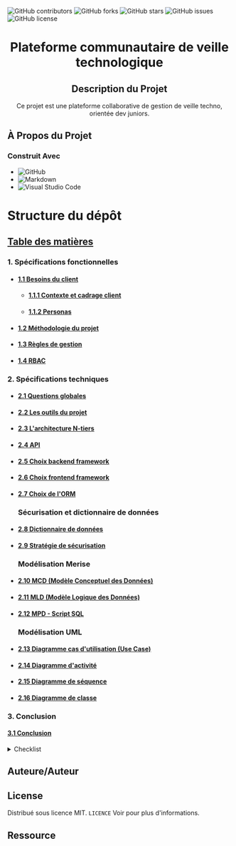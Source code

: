 ![GitHub contributors](https://img.shields.io/github/contributors/Simplon-hdf/structure-projet?style=for-the-badge)
![GitHub forks](https://img.shields.io/github/forks/Simplon-hdf/structure-projet?style=for-the-badge)
![GitHub stars](https://img.shields.io/github/stars/Simplon-hdf/structure-projet?style=for-the-badge)
![GitHub issues](https://img.shields.io/github/issues/Simplon-hdf/structure-projet?style=for-the-badge)
![GitHub license](https://img.shields.io/github/license/Simplon-hdf/structure-projet?style=for-the-badge)

<h1 align="center">Plateforme communautaire de veille technologique</h1>

<div align="center">

## Description du Projet

Ce projet est une plateforme collaborative de gestion de veille techno, orientée dev juniors.

</div>

## À Propos du Projet

### Construit Avec

- ![GitHub](https://img.shields.io/badge/github-%23121011.svg?style=for-the-badge&logo=github&logoColor=white)
- ![Markdown](https://img.shields.io/badge/markdown-%23000000.svg?style=for-the-badge&logo=markdown&logoColor=white)
- ![Visual Studio Code](https://img.shields.io/badge/Visual%20Studio%20Code-0078d7.svg?style=for-the-badge&logo=visual-studio-code&logoColor=white)

# Structure du dépôt

## [Table des matières](#table-des-matieres)

### 1. Spécifications fonctionnelles


- #### [1.1 Besoins du client](./doc/Spécifications-fonctionnelles/Besoins-client/)


  - #### [1.1.1 Contexte et cadrage client](./doc/Spécifications-fonctionnelles/Besoins-client/Contexte.md)

  - #### [1.1.2 Personas](./doc/Spécifications-fonctionnelles/Besoins-client/Personas.md)

- #### [1.2 Méthodologie du projet](./doc/Spécifications-fonctionnelles/Méthodologie-projet.md)
- #### [1.3 Règles de gestion](./doc/Spécifications-fonctionnelles/Règles-de-gestion.md)
- #### [1.4 RBAC](./doc/Spécifications-fonctionnelles/RBAC.md)

### 2. Spécifications techniques

- #### [2.1 Questions globales](./doc/Spécifications-techniques/Choix-stack-techniques/Questions-globales.md)
- #### [2.2 Les outils du projet](./doc/Spécifications-techniques/Choix-stack-techniques/Outils-.md)
- #### [2.3 L'architecture N-tiers](./doc/Spécifications-techniques/architecture_N-tiers.md)
- #### [2.4 API](./doc/Spécifications-techniques/Choix-stack-techniques/API.md)
- #### [2.5 Choix backend framework](./doc/Spécifications-techniques/Choix-stack-techniques/Back-end-framework.md)
- #### [2.6 Choix frontend framework](./doc/Spécifications-techniques/Choix-stack-techniques/Front-end-frameworks.md)
- #### [2.7 Choix de l'ORM](./doc/Spécifications-techniques/Choix-stack-techniques/ORM.md)

  ### Sécurisation et dictionnaire de données

- #### [2.8 Dictionnaire de données](./doc/Spécifications-techniques/Dictionnaire-de-données.md)
- #### [2.9 Stratégie de sécurisation](./doc/Spécifications-techniques/Stratégie-sécurisation.md)

  ### Modélisation Merise

- #### [2.10 MCD (Modèle Conceptuel des Données)](./doc/Spécifications-techniques/Merise/MCD.md)

- #### [2.11 MLD (Modèle Logique des Données)](./doc/Spécifications-techniques/Merise/MLD.md)

- #### [2.12 MPD - Script SQL](./doc/Spécifications-techniques/Merise/Script-BDD.md)

  ### Modélisation UML

- #### [2.13 Diagramme cas d'utilisation (Use Case)](./doc/Spécifications-techniques/UML/Diagramme-cas-utilisation/Diagramme-cas-utilisation.md)

- #### [2.14 Diagramme d'activité](./doc/Spécifications-techniques/UML/Diagramme-activité/Diagramme-activité1.md)

- #### [2.15 Diagramme de séquence](./doc/Spécifications-techniques/UML/Diagramme-séquence/Diagramme-séquence.md)

- #### [2.16 Diagramme de classe](./doc/Spécifications-techniques/UML/Diagramme-classe/Diagramme-classe.md)

### 3. Conclusion

#### [3.1 Conclusion](./doc/Conclusion.md)

<details>
<summary>Checklist</summary>

- [x] **Choix de la méthodologie (Agile)**
- [x] **Créer un repo Github**
- [x] **Créer la structure du repo (Best practice)**

  - Dossier
    - [x] .config
    - [x] dep
    - [x] doc
    - [x] res
    - [x] samples
    - [x] outils
    - [x] Assets
    - [x] build
    - [x] test
  - Fichier
    - [x] LICENCE.md
    - [x] README.md
    - [x] .gitattributes
    - [x] .gitignore
    - [x] .gitmodules
    - [x] .dockerignore

- [x] **Mise en place du Readme**

- [ ] **Spécifications fonctionnelles**

  - [x] Contexte / Problèmatique
  - [x] Persona
  - [ ] Présentation (PowerPoint)
  - [x] Règle de gestion
  - [x] Méthodologie du projet
  - [x] RBAC

- [ ] **Spécifications techniques**

  - Choix des stack

    - [x] API
    - [x] Back-end frameworks
    - [x] Front-end frameworks
    - [x] Questions globales
    - [x] ORM
    - [x] Outils
    - [ ] ReadMe

  - [x] Stratégie de sécurisation
  - [x] Dictionnaire de données
  - [x] Merise
    - [x] MCD
    - [x] MLD
    - [x] MPD
  - [ ] UML
    - [ ] Diagramme d'activité
    - [ ] Use case
    - [ ] Diagramme de séquence
    - [ ] Diagramme de classe

- [x] **Epic**
  - [x] User Story
  - [x] Product backlog (Tâches)
- [x] **Jira**
- [x] **Rituels agiles**

  - [x] Réunion de planification de sprint
  - [x] Réunion 'rétrospective'
  - [x] Revue de sprint

- [ ] **Cahier des charges**
- [ ] **Charte graphique**

- [ ] **Démarrer les sprints**

</details>

## Auteure/Auteur

## License

Distribué sous licence MIT. `LICENCE` Voir pour plus d'informations.

## Ressource
